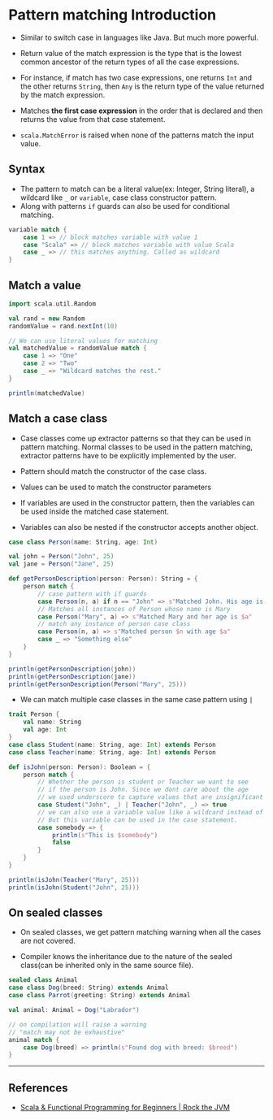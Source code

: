 # Pattern matching Introduction

* Similar to switch case in languages like Java. But much more powerful.

* Return value of the match expression is the type that is the lowest common ancestor of the return types of all the case expressions.

* For instance, if match has two case expressions, one returns `Int` and the other returns `String`, then `Any` is the return type of the value returned by the match expression.

* Matches **the first case expression** in the order that is declared and then returns the value from that case statement.

* `scala.MatchError` is raised when none of the patterns match the input value.

## Syntax

* The pattern to match can be a literal value(ex: Integer, String literal), a wildcard like `_` or `variable`, case class constructor pattern.
* Along with patterns `if` guards can also be used for conditional matching.

```Scala
variable match {
    case 1 => // block matches variable with value 1
    case "Scala" => // block matches variable with value Scala
    case _ => // this matches anything. Called as wildcard
}
```

## Match a value

```Scala
import scala.util.Random

val rand = new Random
randomValue = rand.nextInt(10)

// We can use literal values for matching
val matchedValue = randomValue match {
    case 1 => "One"
    case 2 => "Two"
    case _ => "Wildcard matches the rest."
}

println(matchedValue)
```

## Match a case class

* Case classes come up extractor patterns so that they can be used in pattern matching. Normal classes to be used in the pattern matching, extractor patterns have to be explicitly implemented by the user.

* Pattern should match the constructor of the case class.
* Values can be used to match the constructor parameters
* If variables are used in the constructor pattern, then the variables can be used inside the matched case statement.
* Variables can also be nested if the constructor accepts another object.

```Scala
case class Person(name: String, age: Int)

val john = Person("John", 25)
val jane = Person("Jane", 25)

def getPersonDescription(person: Person): String = {
    person match {
        // case pattern with if guards
        case Person(n, a) if n == "John" => s"Matched John. His age is $a"
        // Matches all instances of Person whose name is Mary
        case Person("Mary", a) => s"Matched Mary and her age is $a"
        // match any instance of person case class
        case Person(n, a) => s"Matched person $n with age $a"
        case _ => "Something else"
    }
}

println(getPersonDescription(john))
println(getPersonDescription(jane))
println(getPersonDescription(Person("Mary", 25)))
```

* We can match multiple case classes in the same case pattern using `|`

```Scala
trait Person {
    val name: String
    val age: Int
}
case class Student(name: String, age: Int) extends Person
case class Teacher(name: String, age: Int) extends Person

def isJohn(person: Person): Boolean = {
    person match {
        // Whether the person is student or Teacher we want to see
        // if the person is John. Since we dont care about the age
        // we used underscore to capture values that are insignificant to us
        case Student("John", _) | Teacher("John", _) => true
        // we can also use a variable value like a wildcard instead of _
        // But this variable can be used in the case statement.
        case somebody => {
            println(s"This is $somebody")
            false
        }
    }
}

println(isJohn(Teacher("Mary", 25)))
println(isJohn(Student("John", 25)))
```

## On sealed classes

* On sealed classes, we get pattern matching warning when all the cases are not covered.

* Compiler knows the inheritance due to the nature of the sealed class(can be inherited only in the same source file).

```Scala
sealed class Animal
case class Dog(breed: String) extends Animal
case class Parrot(greeting: String) extends Animal

val animal: Animal = Dog("Labrador")

// on compilation will raise a warning
// "match may not be exhaustive"
animal match {
    case Dog(breed) => println(s"Found dog with breed: $breed")
}
```

---

## References

* [Scala & Functional Programming for Beginners | Rock the JVM](https://www.udemy.com/share/1013xsCUMfd1lVR34=/)
